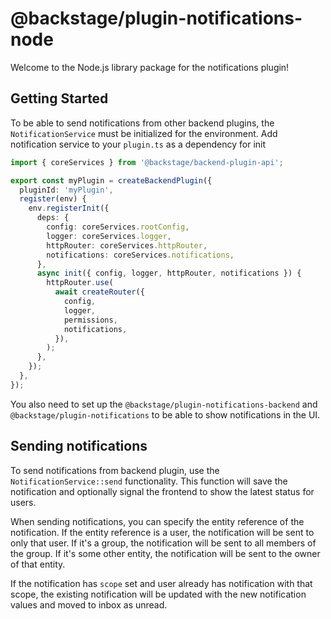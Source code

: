 # @backstage/plugin-notifications-node

Welcome to the Node.js library package for the notifications plugin!

## Getting Started

To be able to send notifications from other backend plugins, the `NotificationService` must be initialized for the
environment. Add notification service to your `plugin.ts` as a dependency for init

```ts
import { coreServices } from '@backstage/backend-plugin-api';

export const myPlugin = createBackendPlugin({
  pluginId: 'myPlugin',
  register(env) {
    env.registerInit({
      deps: {
        config: coreServices.rootConfig,
        logger: coreServices.logger,
        httpRouter: coreServices.httpRouter,
        notifications: coreServices.notifications,
      },
      async init({ config, logger, httpRouter, notifications }) {
        httpRouter.use(
          await createRouter({
            config,
            logger,
            permissions,
            notifications,
          }),
        );
      },
    });
  },
});
```

You also need to set up the `@backstage/plugin-notifications-backend` and `@backstage/plugin-notifications`
to be able to show notifications in the UI.

## Sending notifications

To send notifications from backend plugin, use the `NotificationService::send` functionality. This function will
save the notification and optionally signal the frontend to show the latest status for users.

When sending notifications, you can specify the entity reference of the notification. If the entity reference is
a user, the notification will be sent to only that user. If it's a group, the notification will be sent to all
members of the group. If it's some other entity, the notification will be sent to the owner of that entity.

If the notification has `scope` set and user already has notification with that scope, the existing notification
will be updated with the new notification values and moved to inbox as unread.
